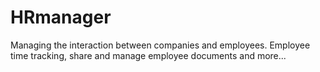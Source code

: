 # HRmanager
Managing the interaction between companies and employees. Employee time tracking, share and manage employee documents and more...
